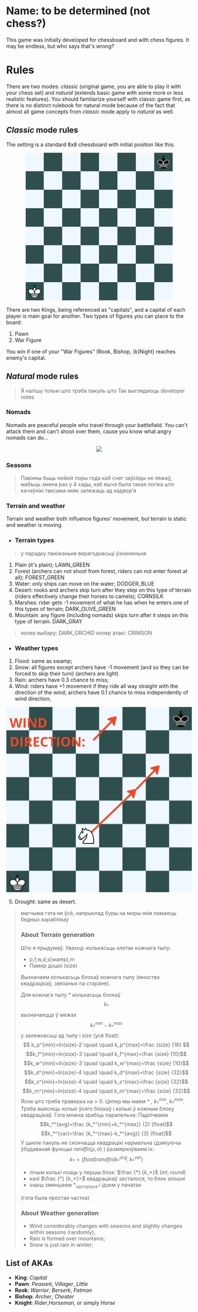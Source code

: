 
# Name: to be determined (not chess?)

This game was initially developed for chessboard and with chess figures. It may be endless, but who says that's wrong?


# Rules

There are two modes: *classic* (original game, you are able to play it with your chess set) and *natural* (extends basic game with some more or less realistic features). You should familiarize yourself with classic game first, as there is no distinct rulebook for natural mode because of the fact that almost all game concepts from *classic* mode apply to *natural* as well.

## *Classic* mode rules

The setting is a standard 8x8 chessboard with initial position like this: 

<p align="center">
  <img src="https://raw.githubusercontent.com/holerton/not-chess/master/readme_images/board_initial.bmp" />
</p>

There are two Kings, being referenced as "capitals", and a capital of each player is main goal for another. 
Two types of figures you can place to the board:

 1. Pawn
 2. War Figure

You win if one of your "War Figures" (Rook, Bishop, (k)Night) reaches enemy's capital.

## *Natural* mode rules

>Я напiшу толькi што трэба пакуль што 
Так выглядаюць developer notes

### Nomads
Nomads are peaceful people who travel through your battlefield. You can't attack them and can't shoot over them, cause you know what angry nomads can do...
<p align="center">
  <img src="https://upload.wikimedia.org/wikipedia/commons/e/ea/Mongol_Empire_map.gif" />
</p>

### Seasons

> Павiнны быць нейкiя поры года каб снег заўсёды не ляжаў, мабыць змена раз у 4 хады, каб яшчэ была такая логiка што качэўнiкi таксама неяк залежаць ад надвор'я

### Terrain and weather
Terrain and weather both influence figures' movement, but terrain is static and weather is moving.

 - ### Terrain types
> у парадку панiжэньня верагоднасьцi ўзнiкненьня
 1. Plain (it's plain); LAWN_GREEN
 2. Forest (archers can not shoot from forest, riders can not enter forest at all); FOREST_GREEN
 3. Water: only ships can move on the water; DODGER_BLUE
 4. Desert: rooks and archers skip turn after they step on this type of terrain (riders effectively change their horses to camels); CORNSILK
 5. Marshes: rider gets -1 movement of what he has when he enters one of this types of terrain; DARK_OLIVE_GREEN
 6. Mountain: any figure (including nomads) skips turn after it steps on this type of terrain. DARK_GRAY
> колер выбару: DARK_ORCHID
> колер атакi: CRIMSON

 - ### Weather types
 1. Flood: same as swamp;
2. Snow: all figures except archers have -1 movement (and so they can be forced to skip their turn) (archers are light)
 3. Rain: archers have 0.3 chance to miss;
4. Wind: riders have +1 movement if they ride all way straight with the direction of the wind; archers have 0.1 chance to miss independently of wind direction;
  <p align="center">
  <img src="https://raw.githubusercontent.com/holerton/not-chess/master/readme_images/board_horse_mov.bmp" />
</p>

5. Drought: same as desert.

> магчыма гэта ня ўсё, напрыклад буры на моры якiя ламаюць бедных караблiкаў
> ### About Terrain generation
> Што я прыдумаў.
> Уваход: колькасьць клетак кожнага тыпу:
> -  p,f,w,d,s(wamp),m
>  - Памер дошкі (size)
>  
>Вызначаем колькасьць блокаў кожнага тыпу (мноства квадрацікаў, звязаных па старане).
>
>   Для кожнага тыпу * колькасьць блокаў $$k_*$$ вызначаецца ў межах $$k_*^{min} - k_*^{max}$$ у залежнасьці ад тыпу і size (усё float):
>   $$ k_p^{min}=ln(size)-2 \quad \quad k_p^{max}=\frac {size} {16} $$
>   $$k_f^{min}=ln(size)-3 \quad \quad k_f^{max}=\frac {size} {10}$$
>   $$k_w^{min}=ln(size)-3 \quad \quad k_w^{max}=\frac {size} {10}$$
>   $$k_d^{min}=ln(size)-4 \quad \quad k_d^{max}=\frac {size} {32}$$
>   $$k_s^{min}=ln(size)-4 \quad \quad k_s^{max}=\frac {size} {32}$$
>   $$k_m^{min}=ln(size)-4 \quad \quad k_m^{max}=\frac {size} {32}$$
>   Ясна што трэба праверка на > 0.
>   Цяпер мы маем * ,  $k_*^{min}$, $k_*^{max}$.
>   Трэба выясніць колькі ўсяго блокаў і колькі ў кожным блоку квадрацікаў. Гэта можна зрабіць паралельна:
>   Падлічваем 
>   $$k_*^{avg}=\frac {k_*^{min}+k_*^{max}} {2} (float)$$
>   $$k_*^{var}=\frac {k_*^{max}-k_*^{avg}} {3} (float)$$
>   У цыкле пакуль не скончацца квадрацікі нармальна (дзякуючы ўбудаванай функцыі $randfn(\mu,\sigma)$ ) размяркоўваем іх:
>   $$k_*=(float) randfn(k_*^{avg},k_*^{var})$$
>   - лічым колькі пхаць у першы блок: $\frac {*} {k_*}$ ($int, round$)
>    - калі $\frac {*} {k_*}>$ квадрацікаў засталося, то блок апошні
>   - інакш змяншаем $*_{засталося}$ і ідзем у пачатак
>   
>   (гэта была простая частка)
> ### About Weather generation
>  - Wind considerably changes with seasons and slightly changes within seasons (randomly);
>  - Rain is formed over mountains;
>  - Snow is just rain in winter;

## List of AKAs

 - **King**: *Capital*
 - **Pawn**: *Peasant*, *Villager*, *Little*
 - **Rook**: *Warrior*, *Berserk*, *Fatman*
 - **Bishop**: *Archer*, *Cheater*
 - **Knight**: *Rider*,*Horseman*, or simply *Horse*
